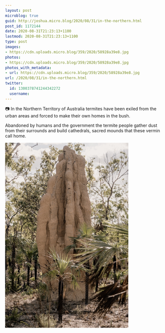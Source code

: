 ```yaml
---
layout: post
microblog: true
guid: http://joshua.micro.blog/2020/08/31/in-the-northern.html
post_id: 1172144
date: 2020-08-31T21:23:13+1100
lastmod: 2020-08-31T21:23:13+1100
type: post
images:
- https://cdn.uploads.micro.blog/359/2020/58928a39e8.jpg
photos:
- https://cdn.uploads.micro.blog/359/2020/58928a39e8.jpg
photos_with_metadata:
- url: https://cdn.uploads.micro.blog/359/2020/58928a39e8.jpg
url: /2020/08/31/in-the-northern.html
twitter:
  id: 1300378741244342272
  username: 
---
```

📷 In the Northern Territory of Australia termites have been exiled from the urban areas and forced to make their own homes in the bush.

Abandoned by humans and the government the termite people gather dust from their surrounds and build cathedrals, sacred mounds that these vermin call home.

<img src="uploads/2020/58928a39e8.jpg" width="400" height="600" alt="" />
